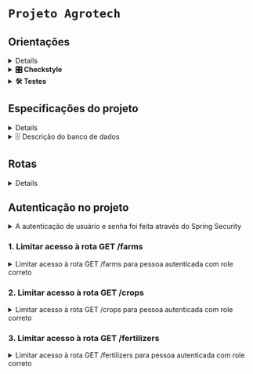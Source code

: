 # `Projeto Agrotech`



## Orientações

<details>

1. Clone o repositório

- Use o comando: `git clone <url do repositório>`
- Entre na pasta do repositório que você acabou de clonar:
    - `cd <nome do repositório>`

2. Instale as dependências

- `mvn install -DskipTests`

3. Crie uma branch a partir da branch `main`

- Verifique que você está na branch `main`
    - Exemplo: `git branch`
- Se você não estiver, mude para a branch `main`
    - Exemplo: `git checkout main`
- Agora, crie uma branch à qual você vai submeter os `commits` do seu projeto:
    - Você deve criar uma branch no seguinte formato: `nome-sobrenome-nome-do-projeto`;
    - Exemplo: `git checkout -b maria-soares-lessons-learned`

4. Crie na raiz do projeto os arquivos que você precisará desenvolver:

- Verifique que você está na raiz do projeto:
    - Exemplo: `pwd` -> o retorno vai ser algo tipo
      _/Users/maria/code/**sd-0x-project-lessons-learned**_
- Crie os arquivos index.html e style.css:
    - Exemplo: `touch index.html style.css`

5. Adicione as mudanças ao _stage_ do Git e faça um `commit`

- Verifique que as mudanças ainda não estão no _stage_:
    - Exemplo: `git status` (devem aparecer listados os novos arquivos em vermelho)
- Adicione o novo arquivo ao _stage_ do Git:
    - Exemplo:
        - `git add .` (adicionando todas as mudanças - _que estavam em vermelho_ - ao stage do Git)
        - `git status` (devem aparecer listados os arquivos em verde)
- Faça o `commit` inicial:
    - Exemplo:
        - `git commit -m 'iniciando o projeto. VAMOS COM TUDO :rocket:'` (fazendo o primeiro commit)
        - `git status` (deve aparecer uma mensagem tipo _nothing to commit_ )

6. Adicione a sua branch com o novo `commit` ao repositório remoto

- Usando o exemplo anterior: `git push -u origin maria-soares-lessons-learned`

7. Crie um novo `Pull Request` _(PR)_

- Vá até a página de _Pull Requests_
  do [repositório no GitHub](https://github.com/tryber/sd-0x-project-lessons-learned/pulls)
    - Clique no botão verde _"New pull request"_
    - Clique na caixa de seleção _"Compare"_ e escolha a sua branch **com atenção**
- Coloque um título para o seu _Pull Request_
    - Exemplo: _"Cria tela de busca"_
- Clique no botão verde _"Create pull request"_

- Adicione uma descrição para o _Pull Request_, um título nítido que o identifique, e clique no
  botão verde _"Create pull request"_

 <img width="1335" alt="Exemplo de pull request" src="https://user-images.githubusercontent.com/42356399/166255109-b95e6eb4-2503-45e5-8fb3-cf7caa0436e5.png">

- Volte até a [página de _Pull
  Requests_ do repositório](https://github.com/tryber/sd-0x-project-lessons-learned/pulls) e confira
  que o seu _Pull Request_ está criado

</details>


<details>
<summary><strong>🎛 Checkstyle</strong></summary>

Para garantir a qualidade do código, utilizo neste projeto o `Checkstyle`. Assim o código
estará alinhado com as boas práticas de desenvolvimento, sendo mais legível e de fácil manutenção!
Para poder rodar o `Checkstyle` certifique-se de ter executado o comando `mvn install` dentro do
repositório.

Para rodá-los localmente no repositório, execute os comandos abaixo:

```bash
mvn checkstyle:check
```

Se a análise do `Checkstyle` encontrar problemas no seu código, tais problemas serão mostrados no
seu terminal. Se não houver problema no seu código, nada será impresso no seu terminal.

Você pode também instalar o plugin do `Checkstyle` na sua `IDE`. Para isso, volte na primeira seção
do conteúdo.

</details>

<details>
<summary><strong>🛠 Testes</strong></summary>

Para executar todos os testes basta rodar o comando:

```bash
mvn test
```

Para executar apenas uma classe de testes:

```bash
mvn test -Dtest="TestClassName"
```

</details>

## Especificações do projeto

<details>
- Os testes deste projeto são, de maneira geral, testes de integração. Cada teste fará diversas chamadas à API e validará a resposta e o comportamento da aplicação, mas sem restringir implementações específicas de classes e métodos.
- O projeto foi implementado utilizando o ecossistema Spring (Spring Boot, Spring Web, Spring Data, etc). 
- O banco de dados utilizado foi o MySql.
- Os testes do projeto utilizam um banco "mockado" em memória do tipo H2.
</details>

<details>
<summary>🗄️ Descrição do banco de dados</summary><br>

![Modelo de tabelas](images/agrix-tabelas-fase-b.png)

Nesse modelos, temos as seguintes tabelas:
- `farm`: representa uma fazenda
- `crop`: representa uma plantação, e está em relacionamento `n:1` ("muitos para um") com a tabela `farm`
- `fertilizer`: esta nova tabela representa um fertilizante, e está em um relacionamento `n:n` ("muitos para muitos") com a tabela `crop`. Esse relacionamento é realizado através da tabela `crop_fertilizer`.

</details>


## Rotas

<details>
 
 - GET `/farms`
 - GET `/crops`
 - GET `/fertilizers`
 - POST `/persons`
 - POST `/auth/login` 

</details>

## Autenticação no projeto

<details>
  <summary>A autenticação de usuário e senha foi feita através do Spring Security</summary><br />

1. Garante acesso público (ou seja, desprotegido) aos endpoints:
    - POST `/persons` (permitir cadastro de novas pessoas)
    - POST `/auth/login` (permitir login) 
2. Sobre a rota POST `/auth/login`:
    - deve receber o `username` e `password` no corpo da requisição
    - deve validar os dados passados utilizando as pessoas que foram criadas pela rota `/persons`
    - caso os dados estejam incorretos, deve retornar status 403
    - caso os dados estejam corretos, deve retornar um campo `token` contendo um JWT gerado

<details>
  <summary>🔍 Formato/exemplo de requisição e resposta</summary><br />

Exemplo de requisição na rota POST `/auth/login` (suppondo que os dados estejam corretos):

```json
{
  "username": "zerocool",
  "password": "senhasecreta"
}
```

Exemplo de resposta:

```json
{
  "token": "eyJhbGciOiJIUzI1NiIsInR5cCI6IkpXVCJ9.eyJpc3MiOiJhZ3JpeCIsInN1YiI6Im1ycm9ib3QiLCJleHAiOjE2ODk5ODY2NTN9.lyha4rMcMhFd_ij-farGCXuJy-1Tun1IpJd5Ot6z_5w"
}
```

</details>

</details>

### 1. Limitar acesso à rota GET /farms

<details>
  <summary>Limitar acesso à rota GET /farms para pessoa autenticada com role correto</summary><br />

Neste requisito você deve limitar o acesso à rota GET `/farms` para que apenas uma pessoa autenticada com role `USER`, `MANAGER` ou `ADMIN` possa acessar.

Você deve retornar status 403 caso a pessoa não tenha permissões corretas. Do contrário, a rota deve retornar a resposta usual.

</details>

### 2. Limitar acesso à rota GET /crops

<details>
  <summary>Limitar acesso à rota GET /crops para pessoa autenticada com role correto</summary><br />

Neste requisito você deve limitar o acesso à rota GET `/crops` para que apenas uma pessoa autenticada com role `MANAGER` ou `ADMIN` possa acessar.

Você deve retornar status 403 caso a pessoa não tenha permissões corretas. Do contrário, a rota deve retornar a resposta usual.

</details>

### 3. Limitar acesso à rota GET /fertilizers

<details>
  <summary>Limitar acesso à rota GET /fertilizers para pessoa autenticada com role correto</summary><br />

Neste requisito você deve limitar o acesso à rota GET `/fertilizers` para que apenas uma pessoa autenticada com role `ADMIN` possa acessar.

Você deve retornar status 403 caso a pessoa não tenha permissões corretas. Do contrário, a rota deve retornar a resposta usual.

</details>

<!-- mdi versão 1.1 projeto ⚠️ não exclua esse comentário -->
